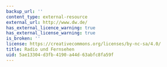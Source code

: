 ```yaml
---
backup_url: ''
content_type: external-resource
external_url: http://www.dw.de/
has_external_licence_warning: true
has_external_license_warning: true
is_broken: ''
license: https://creativecommons.org/licenses/by-nc-sa/4.0/
title: Radio und Fernsehen
uid: 5ae13304-d3fb-4190-a44d-63abfc8fa59f
---
```

